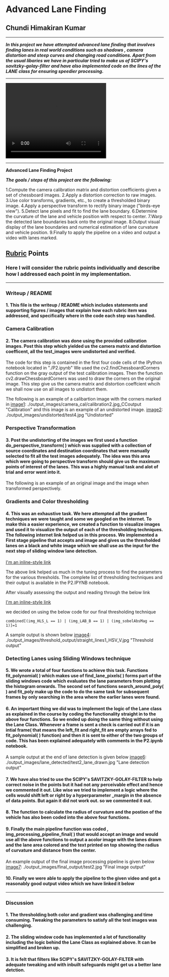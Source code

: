 # Advanced Lane Finding

## Chundi Himakiran Kumar

---

***In this project we have attempted advanced lane finding that involves finding lanes in real world conditions such as
shadows , camera distortion and steep curves and changing road conditions. Apart from the usual libaries we have in particular tried to make us of SCIPY's savitzky-golay-filter and have also implemented code on the lines of the LANE class for ensuring speedier processing.***



---

<video width="320" height="240" controls>
  <source src="project_video_output.mp4" type="video/mp4">
</video> 


---

**Advanced Lane Finding Project**

***The goals / steps of this project are the following:***

1.Compute the camera calibration matrix and distortion coefficients given a set of chessboard images.
2.Apply a distortion correction to raw images.
3.Use color transforms, gradients, etc., to create a thresholded binary image.
4.Apply a perspective transform to rectify binary image ("birds-eye view").
5.Detect lane pixels and fit to find the lane boundary.
6.Determine the curvature of the lane and vehicle position with respect to center.
7.Warp the detected lane boundaries back onto the original image.
8.Output visual display of the lane boundaries and numerical estimation of lane curvature and vehicle position.
9.Finally to apply the pipeline on a video and output a video with lanes marked.

[//]: # (Image References)

[image1]: ./output_images/camera_cal/calibration2.jpg_CCoutput "Calibration"
[image2]: ./output_images/undistorted/test4.jpg "Undistorted"
[image3]: ./output_images/perspective_transformed_images/test3.jpg "Perspective transformed"
[image4]: ./output_images/threshold_output/straight_lines1_HSV_V.jpg "Threshold output"
[image5]: ./output_images/pipeline_output/test4_final_output.jpg "Pipeline Output"
[image6]: ./output_images/lane_detected/test2_lane_drawn.jpg "Lane detection output"
[image7]: ./output_images/final_output/test2.jpg "Final image output"
[video1]: ./project_video_output.mp4 "Final Video Output"

## [Rubric](https://review.udacity.com/#!/rubrics/571/view) Points

### Here I will consider the rubric points individually and describe how I addressed each point in my implementation.  

---

### Writeup / README

#### 1. This file is the writeup / README which includes statements and supporting figures / images that explain how each rubric item was addressed, and specifically where in the code each step was handled.

### Camera Calibration

#### 2. The camera calibration was done using the provided calibration images. Post this step which yielded us the camera matrix and distortion coefficent, all the test_images were undistorted and verified.

The code for this step is contained in the first four code cells of the IPython notebook located in "./P2.ipynb" 
 We used the cv2.findChessboardCorners function on the gray output of the test calibration images. Then the function cv2.drawChessboardCorners was used to draw the corners on the original image. This step give us the camera matrix and distortion coeffcient whcih we shall now use on all images to undistort them.

The following is an example of a calibartion image with the corners marked in 
[image1]: ./output_images/camera_cal/calibration2.jpg_CCoutput "Calibration"
and this image is an example of an undistorted image.
[image2]: ./output_images/undistorted/test4.jpg "Undistorted"

### Perspective Transformation
#### 3.  Post the undistorting of the images we first used a function do_perspective_transform( ) which was supplied with a collection of source coordinates and destination coordinates that were manually selected to fit all the test images adequately. The idea was this area which were going to perspective transform should give us the maximum points of interest of the lanes. This was a highly manual task and alot of trial and error went into it.

The following is an example of an original image and the image when transformed perspectively.

[image]: ./test_images/test3.jpg "original test image"
[image3]: ./output_images/perspective_transformed_images/test3.jpg "Perspective transformed"



### Gradients and Color thresholding
#### 4.  This was an exhaustive task. We here attempted all the gradient techniques we were taught and some we googled on the internet. To make this a easier experience, we created a function to visualize images and used it to visualize the output of each of the thresholding techniques. The following internet link helped us in this process. We implemented a First stage pipeline that accepts and image and gives us the thresholded lanes on a black and white image which we shall use as the input for the next step of sliding window lane detection.

[I'm an inline-style link](https://towardsdatascience.com/a-very-simple-demo-of-interactive-controls-on-jupyter-notebook-4429cf46aabd)

The above link helped us much in the tuning process to find the parameters for the various thresholds. The complete list of thresholding techniques and their output is available in the P2.IPYNB notebook.

After visually assessing the output and reading through the below link

[I'm an inline-style link](https://towardsdatascience.com/teaching-cars-to-see-advanced-lane-detection-using-computer-vision-87a01de0424f)

we decided on using the below code for our final thresholding technique

`combined[(img_HLS_L == 1) | (img_LAB_B == 1) | (img_sobelAbsMag == 1)]=1 `

A sample output is shown below
[image4]: ./output_images/threshold_output/straight_lines1_HSV_V.jpg "Threshold output"

### Detecting Lanes using Sliding Windows technique

#### 5. We wrote a total of four functions to achieve this task. Functions fit_polynomial( ) which makes use of find_lane_pixels( ) forms part of the sliding windows code which evaluates the lane parameters from plotting the histogram onwards. The second set of functions  search_around_poly( ) and fit_poly make up the code to do the same task for subsequent frames by only searching in the area where the earlier lanes were found.

#### 6. An important thing we did was to implement the logic of the Lane class as explained in the course by coding the functionality straight in to the above four functions. So we ended up doing the same thing without using the Lane Class. Whenever a frame is sent a check is carried out if it is an intial frame( that means the left_fit and right_fit are empty arrays fed to fit_polynomial( ) function) and then it is sent to either of the two groups of code. This has been explained adequately with comments in the P2.ipynb notebook.

A sample output at the end of lane detection is given below
[image6]: ./output_images/lane_detected/test2_lane_drawn.jpg "Lane detection output"

#### 7.  We have also tried to use the SCIPY's SAVITZKY-GOLAY-FILTER to help correct noise in the points but it had not any perceivable effect and hence we commented it out. Like wise we tried to implement a logic where the cells would shift left or right by a hyperparameter _margin in the absence of data points. But again it did not work out. so we commented it out.


#### 8. The function to calculate the radius of curvature and the postion of the vehicle has also been coded into the above four functions.

#### 9. Finally the main pipeline function was coded , img_processing_pipeline_final( ) that would accept an image and would use all the above functions to output a acolor image with the lanes drawn and the lane area colored and the text printed on top showing the radius of curvature and distance from the center.

 An example output of the final image processing pipeline is given below
 [image7]: ./output_images/final_output/test2.jpg "Final image output"
 
#### 10. Finally we were able to apply the pipeline to the given video and got a reasonably good output video which we have linked it below

[video1]: ./project_video_output.mp4 "Final Video Output"


---

### Discussion

#### 1. The thresholding both color and gradient was challenging and time consuming. Tweaking the parameters to satisfy all the test images was challenging.
#### 2. The sliding window code has implemented a lot of functionality including the logic behind the Lane Class as explained above. It can be simplified and broken up.
#### 3.  It is felt that filters like SCIPY's SAVITZKY-GOLAY-FILTER with adequate tweaking and with inbuilt safeguards might get us a better lane detction.